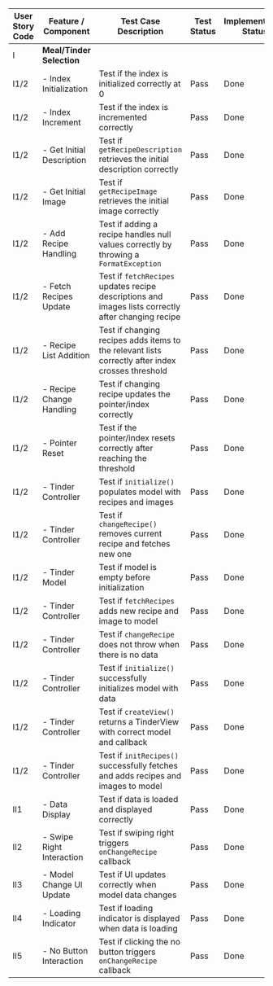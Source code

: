 | User Story Code | Feature / Component | Test Case Description | Test Status | Implementation Status | Refactoring Notes |
|-----------------|-----------|-----------------------|-------------|-----------------------|--|
| I               | **Meal/Tinder Selection** | | | | |
| I1/2              | - Index Initialization   | Test if the index is initialized correctly at 0                                                    | Pass             | Done                  |  |
| I1/2             | - Index Increment        | Test if the index is incremented correctly                                                         | Pass             | Done                  |  |
| I1/2            | - Get Initial Description| Test if `getRecipeDescription` retrieves the initial description correctly                         | Pass             | Done                  |  |
| I1/2            | - Get Initial Image      | Test if `getRecipeImage` retrieves the initial image correctly                                     | Pass             | Done                  |  |
| I1/2            | - Add Recipe Handling    | Test if adding a recipe handles null values correctly by throwing a `FormatException`              | Pass             | Done                  |  |
| I1/2            | - Fetch Recipes Update   | Test if `fetchRecipes` updates recipe descriptions and images lists correctly after changing recipe  | Pass           | Done                  | |
| I1/2            | - Recipe List Addition   | Test if changing recipes adds items to the relevant lists correctly after index crosses threshold  | Pass           | Done                  |  |
| I1/2            | - Recipe Change Handling | Test if changing recipe updates the pointer/index correctly                                        | Pass             | Done                  |  |
| I1/2            | - Pointer Reset          | Test if the pointer/index resets correctly after reaching the threshold                            | Pass             | Done                  |  |
| I1/2            | - Tinder Controller      | Test if `initialize()` populates model with recipes and images                                | Pass        | Done                  |                   |
| I1/2            | - Tinder Controller      | Test if `changeRecipe()` removes current recipe and fetches new one                           | Pass        | Done                  |                   |
| I1/2            | - Tinder Model           | Test if model is empty before initialization                                                  | Pass        | Done                  |                   |
| I1/2            | - Tinder Controller      | Test if `fetchRecipes` adds new recipe and image to model                                     | Pass        | Done                  |                   |
| I1/2            | - Tinder Controller      | Test if `changeRecipe` does not throw when there is no data                                   | Pass        | Done                  |                   |
| I1/2            | - Tinder Controller      | Test if `initialize()` successfully initializes model with data                               | Pass        | Done                  |                   |
| I1/2            | - Tinder Controller      | Test if `createView()` returns a TinderView with correct model and callback                   | Pass        | Done                  |                   |
| I1/2            | - Tinder Controller      | Test if `initRecipes()` successfully fetches and adds recipes and images to model             | Pass        | Done                  |                   |
| II1             | - Data Display           | Test if data is loaded and displayed correctly                                                | Pass        | Done                  |                   |
| II2             | - Swipe Right Interaction| Test if swiping right triggers `onChangeRecipe` callback                                      | Pass        | Done                  |                   |
| II3             | - Model Change UI Update | Test if UI updates correctly when model data changes                                          | Pass        | Done                  |                   |
| II4             | - Loading Indicator      | Test if loading indicator is displayed when data is loading                                   | Pass        | Done                  |                   |
| II5             | - No Button Interaction  | Test if clicking the no button triggers `onChangeRecipe` callback                             | Pass  | Done                  |                   |